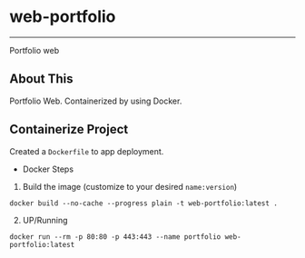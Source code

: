 # web-portfolio

------------------------------

Portfolio web

## About This

Portfolio Web. Containerized by using Docker.

## Containerize Project

Created a `Dockerfile` to app deployment.

* Docker Steps

1. Build the image (customize to your desired `name:version`)
  
  ```shell
  docker build --no-cache --progress plain -t web-portfolio:latest .
  ```

2. UP/Running

  ```shell
  docker run --rm -p 80:80 -p 443:443 --name portfolio web-portfolio:latest  
  ```
